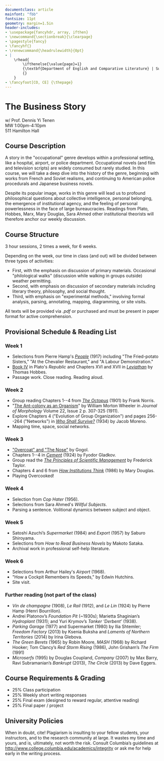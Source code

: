 ```yaml
---
documentclass: article
mainfont: "fbb"
fontsize: 11pt
geometry: margin=1.5in
header-includes:
- \usepackage{fancyhdr, array, ifthen}
- \newcommand{\sectionbreak}{\clearpage}
- \pagestyle{fancy}
- \fancyhf{}
- \renewcommand{\headrulewidth}{0pt}
- | 
    \rhead{
        \ifthenelse{\value{page}=1}
        {\textbf{Department of English and Comparative Literature} | Summer 2023}
        {}
    }
- \fancyfoot[CO, CE] {\thepage}
---
```


# The Business Story
w/ Prof. Dennis Yi Tenen  
MW 1:00pm-4:10pm  
511 Hamilton Hall  

## Course Description

A story in the "occupational" genre develops within a professional setting, like a hospital,
airport, or police department. Occupational novels (and film and television scripts) are widely
consumed but rarely studied. In this course, we will take a deep dive into the history of the
genre, beginning with works from French and Soviet realisms, and continuing to American police
procedurals and Japanese business novels.

Despite its popular image, works in this genre will lead us to profound philosophical questions
about collective intelligence, personal belonging, the emergence of institutional agency, and
the feeling of personal powerlessness in the face of large bureaucracies. Readings from Plato,
Hobbes, Marx, Mary Douglas, Sara Ahmed other institutional theorists will therefore anchor our
weekly discussion.

## Course Structure

3 hour sessions, 2 times a week, for 6 weeks.

Depending on the week, our time in class (and out) will be divided between three types of
activities:

- First, with the emphasis on discussion of primary materials. Occasional "philological walks"
  (discussion while walking in groups outside) weather permitting.
- Second, with emphasis on discussion of secondary materials including literary theory,
  philosophy, and social thought.
- Third, with emphasis on "experimental methods," involving formal analysis, parsing,
  annotating, mapping, diagramming, or site visits.

All texts will be provided via *.pdf* or purchased and must be present in paper format for
active comprehension.

## Provisional Schedule & Reading List

### Week 1

- Selections from Pierre Hamp's [*People*][13] (1917) including "The Fried-potato Sisters," "At the
  Chevalier Restaurant," and "A Labour Demonstration."
- [Book IV][11] in Plato's *Republic* and Chapters XVI and XVII in [*Leviathan*][12] by Thomas Hobbes.
- Passage work. Close reading. Reading aloud.

[11]: https://www.perseus.tufts.edu/hopper/text?doc=Perseus%3Atext%3A1999.01.0168%3Abook%3D4%3Asection%3D419a
[12]: https://oll-resources.s3.us-east-2.amazonaws.com/oll3/store/titles/869/0161_Bk.pdf
[13]: https://courseworks2.columbia.edu/files/17645674/download?download_frd=1

### Week 2

- Group reading Chapters 1--4 from [*The Octopus*][25] (1901) by Frank Norris.
- "[The Ant-colony as an Organism][24]" by William Morton Wheeler in *Journal of Morphology*
Volume 22, Issue 2 p. 307-325 (1911).
- Explore Chapters 4 ("Evolution of Group Organization") and pages 256--264 ("Networks") in [*Who Shall Survive?*][23] (1934) by Jacob Moreno.
- Mapping time, space, social networks.

[22]: https://courseworks2.columbia.edu/files/17652525/download?download_frd=1
[23]: https://archive.org/download/whoshallsurviven00jlmo/whoshallsurviven00jlmo.pdf
[24]: https://onlinelibrary-wiley-com.ezproxy.cul.columbia.edu/doi/abs/10.1002/jmor.1050220206
[25]: https://archive.org/details/completeworksfr00blacgoog

### Week 3

- ["Overcoat" and "The Nose"][31] by Gogol.
- Chapters 1--4 in [*Cement*][32] (1924) by Fyodor Gladkov.
- Group read the [*The Principles of Scientific Management*][33] by Frederick Taylor.
- Chapters 4 and 6 from [*How Institutions Think*][22] (1986) by Mary Douglas.
- Playing Overcooked!

[31]: https://courseworks2.columbia.edu/files/17686612/download?download_frd=1
[32]: https://courseworks2.columbia.edu/files/17686625/download?download_frd=1
[33]: https://archive.org/download/dli.bengal.10689.9036/10689.9036.pdf

### Week 4

- Selection from *Cop Hater* (1956).
- Selections from Sara Ahmed's *Willful Subjects*.
- Parsing a sentence. Volitional dynamics between subject and object.

### Week 5

- Satoshi Azuchi’s *Supermarket* (1984) and *Export* (1957) by Saburo Shiroyama.
- Selections from *How to Read Business Novels* by Makoto Sataka.
- Archival work in professional self-help literature.

### Week 6

- Selections from Arthur Hailey's *Airport* (1968).
- "How a Cockpit Remembers its Speeds," by Edwin Hutchins.
- Site visit.

### Further reading (not part of the class)

- *Vin de champagne* (1908), *Le Rail* (1912), and *Le Lin* (1924) by Pierre Hamp (Henri
  Bourrillon).
- Andrei Platonov’s *Foundation Pit* (~1930s); Marietta Shaginian’s *Hydroplant* (1931); and
  Yuri Krymov’s *Tanker ‘Derbent’* (1938).
- *Parking Garage* (1977) and Supermarket (1980) by Ilia Shtemler; *Freedom Factory* (2013) by
  Ksenia Buksha and *Laments of Northern Territories* (2014) by Irina Glebova.
- *The Green Berets* (1965) by Robin Moore, *MASH* (1968) by Richard Hooker; Tom Clancy’s *Red
  Storm Rising* (1986), John Grisham’s *The Firm* (1991)
- *Microserfs* (1995) by Douglas Coupland, *Company* (2007) by Max Barry, Ravi Subramanian’s
  *Bankrupt* (2013), *The Circle* (2013) by Dave Eggers.

## Course Requirements & Grading

- 25%     Class participation
- 25%     Weekly short writing responses
- 25%     Final exam (designed to reward regular, attentive reading)
- 25%     Final paper / project

## University Policies

When in doubt, cite! Plagiarism is insulting to your fellow students, your instructors, and to
the research community at large. It wastes my time and yours, and is, ultimately, not worth the
risk. Consult Columbia’s guidelines at <http://www.college.columbia.edu/academics/integrity> or
ask me for help early in the writing process.
